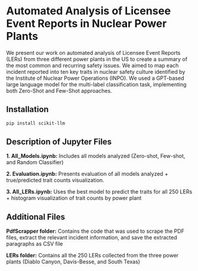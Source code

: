 # Automated Analysis of Licensee Event Reports in Nuclear Power Plants
We present our work on automated analysis of Licensee Event Reports (LERs) from three different power plants in the US to create a summary of the most common and recurring safety issues. We aimed to map each incident reported into ten key traits in nuclear safety culture identified by the Institute of Nuclear Power Operations (INPO). We used a GPT-based large language model for the multi-label classification task, implementing both Zero-Shot and Few-Shot approaches.

## Installation
```bash
pip install scikit-llm
```

## Description of Jupyter Files
**1. All_Models.ipynb:** Includes all models analyzed (Zero-shot, Few-shot, and Random Classifier)

**2. Evaluation.ipynb:** Presents evaluation of all models analyzed + true/predicted trait counts visualization.

**3. All_LERs.ipynb:** Uses the best model to predict the traits for all 250 LERs + histogram visualization of trait counts by power plant

## Additional Files
**PdfScrapper folder:** Contains the code that was used to scrape the PDF files, extract the relevant incident information, and save the extracted paragraphs as CSV file

**LERs folder:** Contains all the 250 LERs collected from the three power plants (Diablo Canyon, Davis-Besse, and South Texas)

